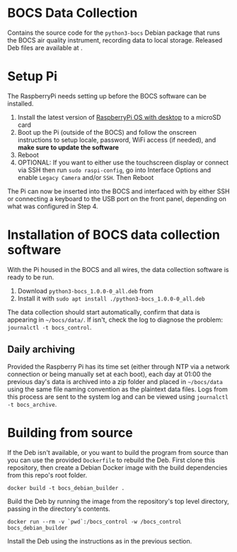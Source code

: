 # BOCS Data Collection

Contains the source code for the `python3-bocs` Debian package that runs the BOCS air quality instrument, recording data to local storage.
Released Deb files are available at <TODO>.

# Setup Pi

The RaspberryPi needs setting up before the BOCS software can be installed.

  1. Install the latest version of [RaspberryPi OS with desktop](https://www.raspberrypi.com/software/) to a microSD card
  2. Boot up the Pi (outside of the BOCS) and follow the onscreen instructions to setup locale, password, WiFi access (if needed), and **make sure to update the software**
  3. Reboot
  4. OPTIONAL: If you want to either use the touchscreen display or connect via SSH then run `sudo raspi-config`, go into Interface Options and enable `Legacy Camera` and/or `SSH`. Then Reboot

The Pi can now be inserted into the BOCS and interfaced with by either SSH or connecting a keyboard to the USB port on the front panel, depending on what was configured in Step 4.

# Installation of BOCS data collection software

With the Pi housed in the BOCS and all wires, the data collection software is ready to be run.

  1. Download `python3-bocs_1.0.0-0_all.deb` from <TODO location> 
  2. Install it with `sudo apt install ./python3-bocs_1.0.0-0_all.deb`

The data collection should start automatically, confirm that data is appearing in `~/bocs/data/`.
If isn't, check the log to diagnose the problem: `journalctl -t bocs_control`.

## Daily archiving

Provided the Raspberry Pi has its time set (either through NTP via a network connection or being manually set at each boot), each day at 01:00 the previous day's data is archived into a zip folder and placed in `~/bocs/data` using the same file naming convention as the plaintext data files.
Logs from this process are sent to the system log and can be viewed using `journalctl -t bocs_archive`.

# Building from source

If the Deb isn't available, or you want to build the program from source than you can use the provided `Dockerfile` to rebuild the Deb.
First clone this repository, then create a Debian Docker image with the build dependencies from this repo's root folder.

```
docker build -t bocs_debian_builder .
```

Build the Deb by running the image from the repository's top level directory, passing in the directory's contents.

```
docker run --rm -v `pwd`:/bocs_control -w /bocs_control bocs_debian_builder
```

Install the Deb using the instructions as in the previous section.
